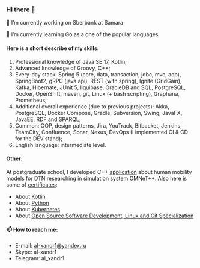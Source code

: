 ### Hi there 👋


🔭 I’m currently working on Sberbank at Samara

🌱 I’m currently learning Go as a one of the popular languages

#### Here is a short describe of my skills: 

  1.	Professional knowledge of Java SE 17, Kotlin;
  2.	Advanced knowledge of Groovy, C++;
  3.	Every-day stack: Spring 5 (core, data, transaction, jdbc, mvc, aop), SpringBoot2, gRPC (java api), REST (with spring), Ignite (GridGain), Kafka, Hibernate, JUnit 5, liquibase, OracleDB and SQL, PostgreSQL, Docker, OpenShift, maven, git, Linux (+ bash scripting), Graphana, Prometheus;
  4.	Additional overall experience (due to previous projects): Akka, PostgreSQL, Docker Compose, Gradle, Subversion, Swing, JavaFX, JavaEE, RDF and SPARQL;
  5.	Common: OOP, design patterns,  Jira, YouTrack, Bitbacket, Jenkins, TeamCity, Confluence, Sonar, Nexus, DevOps (I implemented CI & CD for the DEV stand);
  6.	English language: intermediate level.

#### Other: 

At postgraduate school, I developed C++ [application](https://github.com/Al-xandr1/DTNResearch) about human mobility models for DTN researching in simulation system OMNeT++. Also here is some of [certificates](https://drive.google.com/drive/folders/1mbyC8gAFQB2ZCF_Hru2lV2v-1anLzO7g):
- About [Kotlin](https://www.coursera.org/account/accomplishments/certificate/6LAXR9CSKBVG)
- About [Python](https://www.coursera.org/account/accomplishments/certificate/KCNGNVMYYYLD)
- About [Kubernetes](https://www.credly.com/badges/2c154132-7682-42e6-8baf-bcda671c207c/public_url)
- About [Open Source Software Development, Linux and Git Specialization](https://www.credly.com/badges/0e1dba9d-8381-4063-bfb1-a1234c747f74/public_url)


#### 📫 How to reach me:

  * E-mail:				al-xandr1@yandex.ru
  * Skype:	 			al-xandr1
  * Telegram: 			al_xandr1

